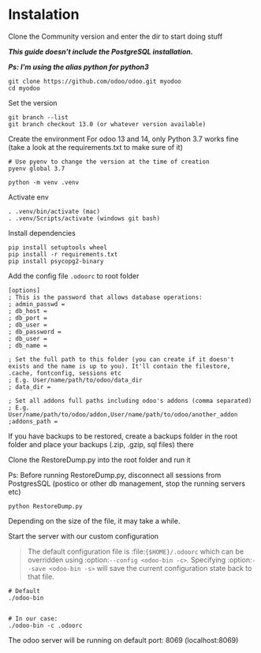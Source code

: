 # Instalation

Clone the Community version and enter the dir to start doing stuff

***This guide doesn't include the PostgreSQL installation.***

***Ps: I'm using the alias python for python3***

```
git clone https://github.com/odoo/odoo.git myodoo
cd myodoo
```

Set the version 

```
git branch --list
git branch checkout 13.0 (or whatever version available)
```

Create the environment
For odoo 13 and 14, only Python 3.7 works fine (take a look at the requirements.txt to make sure of it)

```
# Use pyenv to change the version at the time of creation
pyenv global 3.7 

python -m venv .venv
```

Activate env

```
. .venv/bin/activate (mac)
. .venv/Scripts/activate (windows git bash)

```

Install dependencies

```
pip install setuptools wheel
pip install -r requirements.txt
pip install psycopg2-binary
```

Add the config file ```.odoorc``` to root folder


```
[options]
; This is the password that allows database operations:
; admin_passwd = 
; db_host = 
; db_port = 
; db_user = 
; db_password = 
; db_user = 
; db_name = 

; Set the full path to this folder (you can create if it doesn't exists and the name is up to you). It'll contain the filestore, .cache, fontconfig, sessions etc
; E.g. User/name/path/to/odoo/data_dir
; data_dir = 

; Set all addons full paths including odoo's addons (comma separated)
; E.g. User/name/path/to/odoo/addon,User/name/path/to/odoo/another_addon
;addons_path = 
```

If you have backups to be restored, create a backups folder in the root folder and place your backups (.zip, .gzip, sql files) there

Clone the RestoreDump.py into the root folder and run it

Ps: Before running RestoreDump.py, disconnect all sessions from PostgresSQL (postico or other db management, stop the running servers etc)

```
python RestoreDump.py
```
Depending on the size of the file, it may take a while.


Start the server with our custom configuration

> The default configuration file is :file:`{$HOME}/.odoorc` which can be overridden using :option:`--config <odoo-bin -c>`. 
> Specifying :option:`--save <odoo-bin -s>` will save the current configuration state back to that file.


```
# Default
./odoo-bin


# In our case:
./odoo-bin -c .odoorc

```

The odoo server will be running on default port: 8069 (localhost:8069)
